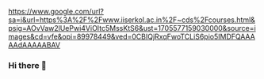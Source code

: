 https://www.google.com/url?sa=i&url=https%3A%2F%2Fwww.iiserkol.ac.in%2F~cds%2Fcourses.html&psig=AOvVaw2lUePwi4ViOItc5MssKtS6&ust=1705577159030000&source=images&cd=vfe&opi=89978449&ved=0CBIQjRxqFwoTCLiS6pio5IMDFQAAAAAdAAAAABAV
### Hi there 👋

<!--
**BhanuTeja100/BhanuTeja100** is a ✨ _special_ ✨ repository because its `README.md` (this file) appears on your GitHub profile.

Here are some ideas to get you started:

- 🔭 I’m currently working on ...
- 🌱 I’m currently learning ...
- 👯 I’m looking to collaborate on ...
- 🤔 I’m looking for help with ...
- 💬 Ask me about ...
- 📫 How to reach me: ...
- 😄 Pronouns: ...
- ⚡ Fun fact: ...
-->
